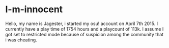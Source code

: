 # I-m-innocent 

Hello, my name is Jagester, i started my osu! account on April 7th 2015. I currently have a play time of 1754 hours and a playcount of 113k.
I assume I got set to restricted mode because of suspicion among the community that i was cheating.
